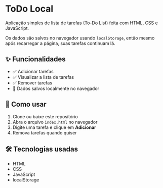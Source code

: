 # ToDo Local

Aplicação simples de lista de tarefas (To-Do List) feita com HTML, CSS e JavaScript.

Os dados são salvos no navegador usando `localStorage`, então mesmo após recarregar a página, suas tarefas continuam lá.

## ✨ Funcionalidades

- ✅ Adicionar tarefas
- ✅ Visualizar a lista de tarefas
- ✅ Remover tarefas
- 💾 Dados salvos localmente no navegador

## 🚀 Como usar

1. Clone ou baixe este repositório
2. Abra o arquivo `index.html` no navegador
3. Digite uma tarefa e clique em **Adicionar**
4. Remova tarefas quando quiser

## 🛠️ Tecnologias usadas

- HTML
- CSS
- JavaScript
- localStorage
